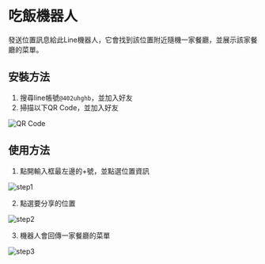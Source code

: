 # 吃飯機器人

發送位置訊息給此Line機器人，它會找到該位置附近隨機一家餐廳，並展示該家餐廳的菜單。

## 安裝方法

1. 搜尋line帳號`@402uhghb`，並加入好友
2. 掃描以下QR Code，並加入好友

![QR Code](image/qrcode.png)

## 使用方法

1. 點開輸入框最左邊的+號，並點選位置資訊

![step1](image/step1.png)

2. 點選要分享的位置

![step2](image/step2.png)

3. 機器人會回傳一家餐廳的菜單

![step3](image/step3.png)